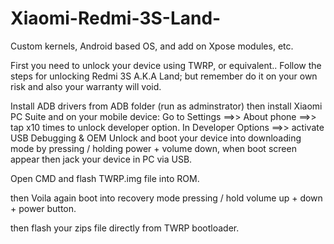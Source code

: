 # Xiaomi-Redmi-3S-Land-
Custom kernels, Android based OS, and add on Xpose modules, etc.


First you need to unlock your device using TWRP, or equivalent..
Follow the steps for unlocking Redmi 3S A.K.A Land; but remember do it on your own risk and also your warranty will void.

Install ADB drivers from ADB folder (run as adminstrator)
then install Xiaomi PC Suite and on your mobile device: Go to Settings ==>> About phone ==>> tap x10 times to unlock developer option.
In Developer Options ==>> activate USB Debugging & OEM Unlock and boot your device into downloading mode by pressing / holding power + volume down, when boot screen appear then jack your device in PC via USB.

Open CMD and flash TWRP.img file into ROM.

then Voila again boot into recovery mode pressing / hold volume up + down + power button.

then flash your zips file directly from TWRP bootloader.
